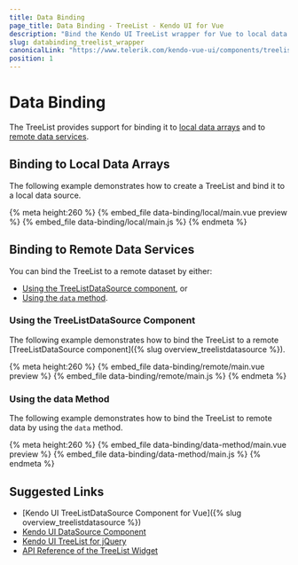 ```yaml
---
title: Data Binding
page_title: Data Binding - TreeList - Kendo UI for Vue
description: "Bind the Kendo UI TreeList wrapper for Vue to local data arrays or remote data services."
slug: databinding_treelist_wrapper
canonicalLink: "https://www.telerik.com/kendo-vue-ui/components/treelist/"
position: 1
---
```


<div><WrapperBanner link="/kendo-vue-ui/components/treelist"></WrapperBanner></div> 

# Data Binding

The TreeList provides support for binding it to [local data arrays](#toc-binding-to-local-data-arrays) and to [remote data services](#toc-binding-to-remote-data-services).

## Binding to Local Data Arrays

The following example demonstrates how to create a TreeList and bind it to a local data source.

{% meta height:260 %}
{% embed_file data-binding/local/main.vue preview %}
{% embed_file data-binding/local/main.js %}
{% endmeta %}

## Binding to Remote Data Services

You can bind the TreeList to a remote dataset by either:

* [Using the TreeListDataSource component](#toc-using-the-treelistdatasource-component), or
* [Using the `data` method](#toc-using-the-data-method).

### Using the TreeListDataSource Component

The following example demonstrates how to bind the TreeList to a remote [TreeListDataSource component]({% slug overview_treelistdatasource %}).

{% meta height:260 %}
{% embed_file data-binding/remote/main.vue preview %}
{% embed_file data-binding/remote/main.js %}
{% endmeta %}

### Using the data Method

The following example demonstrates how to bind the TreeList to remote data by using the `data` method.

{% meta height:260 %}
{% embed_file data-binding/data-method/main.vue preview %}
{% embed_file data-binding/data-method/main.js %}
{% endmeta %}

## Suggested Links

* [Kendo UI TreeListDataSource Component for Vue]({% slug overview_treelistdatasource %})
* [Kendo UI DataSource Component](https://docs.telerik.com/kendo-ui/api/javascript/data/datasource)
* [Kendo UI TreeList for jQuery](https://docs.telerik.com/kendo-ui/controls/data-management/treelist/overview)
* [API Reference of the TreeList Widget](https://docs.telerik.com/kendo-ui/api/javascript/ui/treelist)

